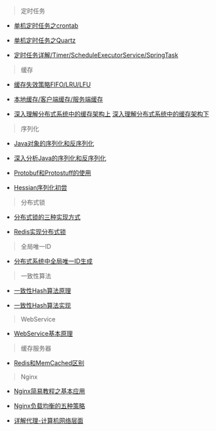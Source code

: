 >定时任务

- [单机定时任务之crontab](https://www.cnblogs.com/shuaiqing/p/7742382.html)

- [单机定时任务之Quartz](https://www.cnblogs.com/drift-ice/p/3817269.html)

- [定时任务详解/Timer/ScheduleExecutorService/SpringTask](http://www.spring4all.com/article/1182)

>缓存

- [缓存失效策略FIFO/LRU/LFU](https://blog.csdn.net/clementad/article/details/48229243)

- [本地缓存/客户端缓存/服务端缓存](https://coderxing.gitbooks.io/architecture-evolution/di-er-pian-ff1a-feng-kuang-yuan-shi-ren/42-xing-neng-zhi-ben-di-huan-cun/421-ying-yong-ceng-ben-di-huan-cun/4211.html)

- [深入理解分布式系统中的缓存架构上](https://mp.weixin.qq.com/s/M77yC987OsE6sQP07ZzFPA) [深入理解分布式系统中的缓存架构下](https://mp.weixin.qq.com/s/-G_JgOmSGIvn0WqLghQaBA)

>序列化

- [Java对象的序列化和反序列化](http://www.hollischuang.com/archives/1150)

- [深入分析Java的序列化和反序列化](http://www.hollischuang.com/archives/1140)

- [Protobuf和Protostuff的使用](https://blog.csdn.net/eric520zenobia/article/details/53766571)

- [Hessian序列化初尝](http://www.iteye.com/topic/245238)

>分布式锁

- [分布式锁的三种实现方式](http://www.hollischuang.com/archives/1716)

- [Redis实现分布式锁](http://www.importnew.com/27477.html)

>全局唯一ID

- [分布式系统中全局唯一ID生成](https://www.cnblogs.com/baiwa/p/5318432.html)

>一致性算法

- [一致性Hash算法原理](http://www.cnblogs.com/xrq730/p/4948707.html)

- [一致性Hash算法实现](http://www.importnew.com/22488.html)

>WebService

- [WebService基本原理](https://www.cnblogs.com/codelir/p/5476517.html)

>缓存服务器

- [Redis和MemCached区别](http://www.importnew.com/26921.html)

>Nginx

- [Nginx简易教程之基本应用](https://www.cnblogs.com/jingmoxukong/p/5945200.html)

- [Nginx负载均衡的五种策略](https://www.cnblogs.com/andashu/p/6377323.html)

- [详解代理-计算机网络层面](https://mp.weixin.qq.com/s/kycTUCtgmjtdAA4f_KpFFg)

